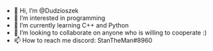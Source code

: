 - 👋 Hi, I’m @Dudzioszek
- 👀 I’m interested in programming
- 🌱 I’m currently learning C++ and Python
- 💞️ I’m looking to collaborate on anyone who is willing to cooperate :)
- 📫 How to reach me discord: StanTheMan#8960

<!---
Dudzioszek/Dudzioszek is a ✨ special ✨ repository because its `README.md` (this file) appears on your GitHub profile.
You can click the Preview link to take a look at your changes.
--->

